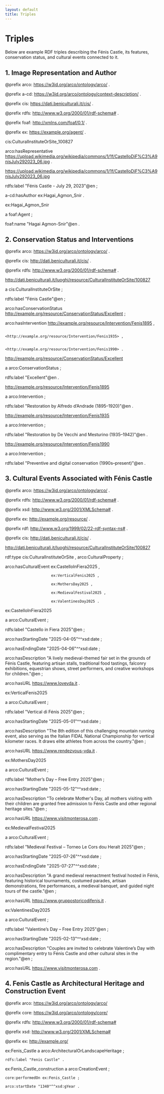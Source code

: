 ```yaml
---
layout: default
title: Triples
---
```


# Triples

Below are example RDF triples describing the Fénis Castle, its features, conservation status, and cultural events connected to it.


## 1. Image Representation and Author

@prefix arco: <https://w3id.org/arco/ontology/arco/> .

@prefix a-cd: <https://w3id.org/arco/ontology/context-description/> .

@prefix cis: <https://dati.beniculturali.it/cis/> .

@prefix rdfs: <http://www.w3.org/2000/01/rdf-schema#> .

@prefix foaf: <http://xmlns.com/foaf/0.1/> .

@prefix ex: <https://example.org/agent/> .


cis:CulturalInstituteOrSite_100827

   arco:hasRepresentative <https://upload.wikimedia.org/wikipedia/commons/1/1f/CastelloDiF%C3%A9nisJuly292023_06.jpg> .
   

<https://upload.wikimedia.org/wikipedia/commons/1/1f/CastelloDiF%C3%A9nisJuly292023_06.jpg>

   rdfs:label "Fénis Castle - July 29, 2023"@en ;
   
   a-cd:hasAuthor ex:Hagai_Agmon_Snir .
   

ex:Hagai_Agmon_Snir

   a foaf:Agent ;
   
   foaf:name "Hagai Agmon-Snir"@en .
   

## 2. Conservation Status and Interventions

@prefix arco: <https://w3id.org/arco/ontology/arco/> .

@prefix cis: <http://dati.beniculturali.it/cis/> .

@prefix rdfs: <http://www.w3.org/2000/01/rdf-schema#> .


<http://dati.beniculturali.it/luoghi/resource/CulturalInstituteOrSite/100827>

   a cis:CulturalInstituteOrSite ;
   
   rdfs:label "Fénis Castle"@en ;
   
   arco:hasConservationStatus <http://example.org/resource/ConservationStatus/Excellent> ;
   
   arco:hasIntervention <http://example.org/resource/Intervention/Fenis1895> ,
   
                        <http://example.org/resource/Intervention/Fenis1935> ,
                        
                        <http://example.org/resource/Intervention/Fenis1990> .
                        

<http://example.org/resource/ConservationStatus/Excellent>

   a arco:ConservationStatus ;
   
   rdfs:label "Excellent"@en .
   

<http://example.org/resource/Intervention/Fenis1895>

   a arco:Intervention ;
   
   rdfs:label "Restoration by Alfredo d’Andrade (1895–1920)"@en .
   

<http://example.org/resource/Intervention/Fenis1935>

   a arco:Intervention ;
   
   rdfs:label "Restoration by De Vecchi and Mesturino (1935–1942)"@en .
   

<http://example.org/resource/Intervention/Fenis1990>

   a arco:Intervention ;
   
   rdfs:label "Preventive and digital conservation (1990s–present)"@en .
   

## 3. Cultural Events Associated with Fénis Castle

@prefix arco: <https://w3id.org/arco/ontology/arco/> .

@prefix rdfs: <http://www.w3.org/2000/01/rdf-schema#> .

@prefix xsd: <http://www.w3.org/2001/XMLSchema#> .

@prefix ex: <http://example.org/resource/> .

@prefix rdf: <http://www.w3.org/1999/02/22-rdf-syntax-ns#> .

@prefix cis: <http://dati.beniculturali.it/cis/> .


<http://dati.beniculturali.it/luoghi/resource/CulturalInstituteOrSite/100827>

   rdf:type cis:CulturalInstituteOrSite , arco:CulturalProperty ;
   
   arco:hasCulturalEvent ex:CastelloInFiera2025 ,
   
                         ex:VerticalFenis2025 ,
                         
                         ex:MothersDay2025 ,
                         
                         ex:MedievalFestival2025 ,
                         
                         ex:ValentinesDay2025 .
                         

ex:CastelloInFiera2025

   a arco:CulturalEvent ;
   
   rdfs:label "Castello in Fiera 2025"@en ;
   
   arco:hasStartingDate "2025-04-05"^^xsd:date ;
   
   arco:hasEndingDate "2025-04-06"^^xsd:date ;
   
   arco:hasDescription "A lively medieval-themed fair set in the grounds of Fénis Castle, featuring artisan stalls, traditional food tastings, falconry exhibitions, equestrian shows, street performers, and creative workshops for children."@en ;
   
   arco:hasURL <https://www.lovevda.it> .
   

ex:VerticalFenis2025

   a arco:CulturalEvent ;
   
   rdfs:label "Vertical di Fénis 2025"@en ;
   
   arco:hasStartingDate "2025-05-01"^^xsd:date ;
   
   arco:hasDescription "The 8th edition of this challenging mountain running event, also serving as the Italian FIDAL National Championship for vertical kilometer races. It draws elite athletes from across the country."@en ;
   
   arco:hasURL <https://www.rendezvous-vda.it> .
   

ex:MothersDay2025

   a arco:CulturalEvent ;
   
   rdfs:label "Mother’s Day – Free Entry 2025"@en ;
   
   arco:hasStartingDate "2025-05-12"^^xsd:date ;
   
   arco:hasDescription "To celebrate Mother's Day, all mothers visiting with their children are granted free admission to Fénis Castle and other regional heritage sites."@en ;
   
   arco:hasURL <https://www.visitmonterosa.com> .
   

ex:MedievalFestival2025

   a arco:CulturalEvent ;
   
   rdfs:label "Medieval Festival – Torneo Le Cors dou Heralt 2025"@en ;
   
   arco:hasStartingDate "2025-07-26"^^xsd:date ;
   
   arco:hasEndingDate "2025-07-27"^^xsd:date ;
   
   arco:hasDescription "A grand medieval reenactment festival hosted in Fénis, featuring historical tournaments, costumed parades, artisan demonstrations, fire performances, a medieval banquet, and guided night tours of the castle."@en ;
   
   arco:hasURL <https://www.gruppostoricodifenis.it> .
   

ex:ValentinesDay2025

   a arco:CulturalEvent ;
   
   rdfs:label "Valentine’s Day – Free Entry 2025"@en ;
   
   arco:hasStartingDate "2025-02-13"^^xsd:date ;
   
   arco:hasDescription "Couples are invited to celebrate Valentine’s Day with complimentary entry to Fénis Castle and other cultural sites in the region."@en ;
   
   arco:hasURL <https://www.visitmonterosa.com> .
   
   
## 4. Fenis Castle as Architectural Heritage and Construction Event

@prefix arco: <https://w3id.org/arco/ontology/arco/>

@prefix core: <https://w3id.org/arco/ontology/core/>

@prefix rdfs: <http://www.w3.org/2000/01/rdf-schema#>

@prefix xsd: <http://www.w3.org/2001/XMLSchema#>

@prefix ex: <http://example.org/>


ex:Fenis_Castle a arco:ArchitecturalOrLandscapeHeritage ;

    rdfs:label "Fenis Castle" .
    

ex:Fenis_Castle_construction a arco:CreationEvent ;

    core:performedOn ex:Fenis_Castle ;
    
    arco:startDate "1340"^^xsd:gYear .
    


